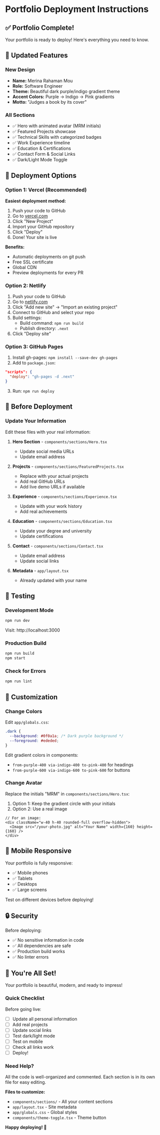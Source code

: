 # Portfolio Deployment Instructions

## ✅ Portfolio Complete!

Your portfolio is ready to deploy! Here's everything you need to know.

## 🎨 Updated Features

### New Design
- **Name:** Merina Rahaman Mou
- **Role:** Software Engineer
- **Theme:** Beautiful dark purple/indigo gradient theme
- **Accent Colors:** Purple → Indigo → Pink gradients
- **Motto:** "Judges a book by its cover"

### All Sections
- ✅ Hero with animated avatar (MRM initials)
- ✅ Featured Projects showcase
- ✅ Technical Skills with categorized badges
- ✅ Work Experience timeline
- ✅ Education & Certifications
- ✅ Contact Form & Social Links
- ✅ Dark/Light Mode Toggle

## 🚀 Deployment Options

### Option 1: Vercel (Recommended)

**Easiest deployment method:**

1. Push your code to GitHub
2. Go to [vercel.com](https://vercel.com)
3. Click "New Project"
4. Import your GitHub repository
5. Click "Deploy"
6. Done! Your site is live

**Benefits:**
- Automatic deployments on git push
- Free SSL certificate
- Global CDN
- Preview deployments for every PR

### Option 2: Netlify

1. Push your code to GitHub
2. Go to [netlify.com](https://netlify.com)
3. Click "Add new site" → "Import an existing project"
4. Connect to GitHub and select your repo
5. Build settings:
   - Build command: `npm run build`
   - Publish directory: `.next`
6. Click "Deploy site"

### Option 3: GitHub Pages

1. Install gh-pages: `npm install --save-dev gh-pages`
2. Add to `package.json`:
```json
"scripts": {
  "deploy": "gh-pages -d .next"
}
```
3. Run: `npm run deploy`

## 📝 Before Deployment

### Update Your Information

Edit these files with your real information:

1. **Hero Section** - `components/sections/Hero.tsx`
   - Update social media URLs
   - Update email address

2. **Projects** - `components/sections/FeaturedProjects.tsx`
   - Replace with your actual projects
   - Add real GitHub URLs
   - Add live demo URLs if available

3. **Experience** - `components/sections/Experience.tsx`
   - Update with your work history
   - Add real achievements

4. **Education** - `components/sections/Education.tsx`
   - Update your degree and university
   - Update certifications

5. **Contact** - `components/sections/Contact.tsx`
   - Update email address
   - Update social links

6. **Metadata** - `app/layout.tsx`
   - Already updated with your name

## 🧪 Testing

### Development Mode
```bash
npm run dev
```
Visit: http://localhost:3000

### Production Build
```bash
npm run build
npm start
```

### Check for Errors
```bash
npm run lint
```

## 🎯 Customization

### Change Colors

Edit `app/globals.css`:
```css
.dark {
  --background: #0f0a1a; /* Dark purple background */
  --foreground: #ededed;
}
```

Edit gradient colors in components:
- `from-purple-400 via-indigo-400 to-pink-400` for headings
- `from-purple-600 via-indigo-600 to-pink-600` for buttons

### Change Avatar

Replace the initials "MRM" in `components/sections/Hero.tsx`:
1. Option 1: Keep the gradient circle with your initials
2. Option 2: Use a real image

```tsx
// For an image:
<div className="w-40 h-40 rounded-full overflow-hidden">
  <Image src="/your-photo.jpg" alt="Your Name" width={160} height={160} />
</div>
```

## 📱 Mobile Responsive

Your portfolio is fully responsive:
- ✅ Mobile phones
- ✅ Tablets
- ✅ Desktops
- ✅ Large screens

Test on different devices before deploying!

## 🔒 Security

Before deploying:
- ✅ No sensitive information in code
- ✅ All dependencies are safe
- ✅ Production build works
- ✅ No linter errors

## 🎉 You're All Set!

Your portfolio is beautiful, modern, and ready to impress!

### Quick Checklist

Before going live:
- [ ] Update all personal information
- [ ] Add real projects
- [ ] Update social links
- [ ] Test dark/light mode
- [ ] Test on mobile
- [ ] Check all links work
- [ ] Deploy!

### Need Help?

All the code is well-organized and commented. Each section is in its own file for easy editing.

**Files to customize:**
- `components/sections/` - All your content sections
- `app/layout.tsx` - Site metadata
- `app/globals.css` - Global styles
- `components/theme-toggle.tsx` - Theme button

**Happy deploying! 🚀**

